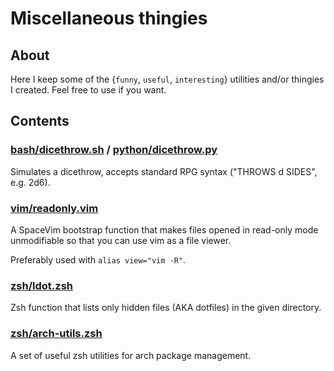 # Miscellaneous thingies

## About

Here I keep some of the {`funny`, `useful`, `interesting`} utilities and/or thingies
I created. Feel free to use if you want.

## Contents

### [bash/dicethrow.sh](bash/dicethrow.sh) / [python/dicethrow.py](python/dicethrow.py)

Simulates a dicethrow, accepts standard RPG syntax ("THROWS d SIDES", e.g. 2d6).

### [vim/readonly.vim](vim/readonly.vim)

A SpaceVim bootstrap function that makes files opened in read-only mode
unmodifiable so that you can use vim as a file viewer.

Preferably used with `alias view="vim -R"`.

### [zsh/ldot.zsh](zsh/ldot.zsh)

Zsh function that lists only hidden files (AKA dotfiles) in the given directory.

### [zsh/arch-utils.zsh](zsh/arch-utils.zsh)

A set of useful zsh utilities for arch package management.
